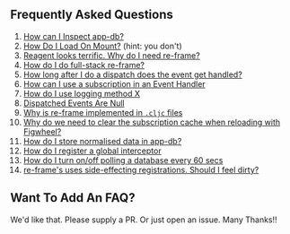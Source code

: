 ## Frequently Asked Questions

1. [How can I Inspect app-db?](Inspecting-app-db.md)
2. [How Do I Load On Mount?](LoadOnMount.md)  (hint: you don't)
2. [Reagent looks terrific. Why do I need re-frame?](DoINeedReFrame.md)
2. [How do I do full-stack re-frame?](FullStackReframe.md)
2. [How long after I do a dispatch does the event get handled?](When-Does-Dispatch-Happen.md)
2. [How can I use a subscription in an Event Handler](UseASubscriptionInAnEventHandler.md)
2. [How do I use logging method X](Logging.md)
3. [Dispatched Events Are Null](Null-Dispatched-Events.md)
4. [Why is re-frame implemented in `.cljc` files](Why-CLJC.md)
5. [Why do we need to clear the subscription cache when reloading with Figwheel?](Why-Clear-Sub-Cache.md)
7. [How do I store normalised data in app-db?](DB_Normalisation.md)
8. [How do I register a global interceptor](GlobalInterceptors.md)
9. [How do I turn on/off polling a database every 60 secs](PollADatabaseEvery60.md)
10. [re-frame's uses side-effecting registrations. Should I feel dirty?](ViewsOnGlobalRegistration.md)


## Want To Add An FAQ?  

We'd like that.  Please supply a PR.  Or just open an issue. Many Thanks!!

<!-- START doctoc generated TOC please keep comment here to allow auto update -->
<!-- DON'T EDIT THIS SECTION, INSTEAD RE-RUN doctoc TO UPDATE -->
<!-- END doctoc generated TOC please keep comment here to allow auto update -->

